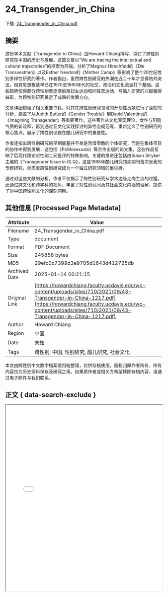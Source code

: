 # 24_Transgender_in_China

<!-- tcd_download_link -->
下载: [24_Transgender_in_China.pdf](24_Transgender_in_China.pdf)
<!-- tcd_download_link_end -->

## 摘要

<!-- tcd_abstract -->
这份学术文献《Transgender in China》由Howard Chiang撰写，探讨了跨性别研究在中国的历史与发展。这篇文章以“We are tracing the intellectual and cultural trajectories”的探索为开端，分析了Magnus Hirschfeld的《Die Transvestiten》以及Esther Newton的《Mother Camp》等影响了整个20世纪性别多样性研究的著作。作者指出，虽然跨性别研究的热潮在近二十年才显得格外突出，但其思想根基早已在1970至1980年代的社交、政治和文化流派打下基础。这些趋势使得部分跨性别者逐渐脱离妇女运动和同性恋运动，与酷儿研究的兴起相得益彰，为跨性别研究奠定了成熟的发展方向。

文章详细梳理了相关重要书籍，对其在跨性别研究领域的开创性贡献进行了深刻的分析，涵盖了从Judith Butler的《Gender Trouble》到David Valentine的《Imagining Transgender》等重要著作。这些著作从文化表现理论、女性与阳刚气质的新诠释，再到通过亚文化实践探讨的异性恋规范等，重新定义了性别研究的核心焦点，展示了跨性别议题在酷儿研究中的重要性。

作者还指出跨性别研究的早期奠基并不单是凭借零散的个体研究，而是在集体项目的协作中得到发展，这包括《PoMosexuals》等合作出版的论文集，这些作品反映了后现代理论对性别二元批评的特殊影响。关键的推进还包括由Susan Stryker主编的《Transgender Issue in GLQ》，这是1998年酷儿研究领先期刊首次发表的专题研究，标志着跨性别研究成为一个独立研究领域的里程碑。

通过对这些文献的分析，作者不仅揭示了跨性别研究从学术边缘走向主流的过程，还通过跨文化和跨学科的视角，丰富了对性别认同及其社会文化内涵的理解，提供了对中国跨性别文化的深刻洞察。

<!-- tcd_abstract_end -->

## 其他信息 [Processed Page Metadata]

| Attribute       | Value                                  |
|-----------------|----------------------------------------|
| Filename        | 24_Transgender_in_China.pdf                             |
| Type            | document                                 |
| Format          | PDF Document                               |
| Size            | 245858 bytes                           |
| MD5             | 29efc0c7399d3e9705d1643d412725db                                  |
| Archived Date   | 2025-01-14 00:21:15                             |
| Original Link   | [https://howardchiang.faculty.ucdavis.edu/wp-content/uploads/sites/710/2021/09/43-Transgender-in-China-1217.pdf](https://howardchiang.faculty.ucdavis.edu/wp-content/uploads/sites/710/2021/09/43-Transgender-in-China-1217.pdf)                         |
| Author          | Howard Chiang                               |
| Region          | 中国                               |
| Date            | 未知                                 |
| Tags            | 跨性别, 中国, 性别研究, 酷儿研究, 社会文化                                 |

本文由跨性别中文数字档案馆归档整理，仅供存档使用。版权归原作者所有，所有内容仅为历史资料保存及研究之用。如果原作者或相关方希望移除存档内容，请通过电子邮件与我们联系。

## 正文 { data-search-exclude }

<!-- tcd_main_text -->
<iframe src="../24_Transgender_in_China.pdf" width="100%" height="600px">
    <p>无法显示PDF，请下载查看。</p>
</iframe>
<!-- tcd_main_text_end -->

